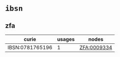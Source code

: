 # `ibsn`

## zfa

| curie           |   usages | nodes                                                     |
|-----------------|----------|-----------------------------------------------------------|
| IBSN:0781765196 |        1 | [ZFA:0009334](http://purl.obolibrary.org/obo/ZFA_0009334) |

